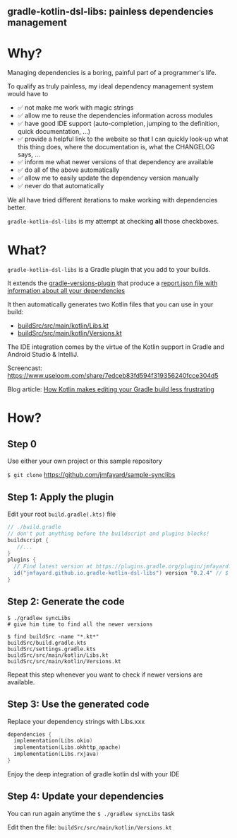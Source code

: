 ## gradle-kotlin-dsl-libs: painless dependencies management 


# Why?

Managing dependencies is a boring, painful part of a programmer's life. 

To qualify as truly painless, my ideal dependency management system would have to

- ✅ not make me work with magic strings
- ✅ allow me to reuse the dependencies information across modules
- ✅ have good IDE support (auto-completion, jumping to the definition, quick documentation, ...)
- ✅ provide a helpful link to the website so that I can quickly look-up what this thing does, where the documentation is, what the CHANGELOG says, ...
- ✅ inform me what newer versions of that dependency are available
- ✅ do all of the above automatically
- ✅ allow me to easily update the dependency version manually
- ✅ never do that automatically

We all have tried different iterations to make working with dependencies better.

`gradle-kotlin-dsl-libs` is my attempt at checking **all** those checkboxes.

# What?

`gradle-kotlin-dsl-libs` is a Gradle plugin that you add to your builds. 

It extends the [gradle-versions-plugin](https://github.com/ben-manes/gradle-versions-plugin) that produce a [report.json file with information about all your dependencies](doc/report.json)

It then automatically generates two Kotlin files that you can use in your build: 

- [buildSrc/src/main/kotlin/Libs.kt](doc/Libs.kt)  
- [buildSrc/src/main/kotlin/Versions.kt](doc/Versions.kt) 

The IDE integration comes by the virtue of the Kotlin support in Gradle and Android Studio & IntelliJ. 

Screencast: https://www.useloom.com/share/7edceb83fd594f319356240fcce304d5

 
Blog article: [How Kotlin makes editing your Gradle build less frustrating](https://blog.kotlin-academy.com/gradle-kotlin-the-missing-piece-of-the-puzzle-7528a85f0d2c)
 

# How?

## Step 0


Use either your own project or this sample repository

`$ git clone` https://github.com/jmfayard/sample-synclibs



## Step 1: Apply the plugin

Edit your root `build.gradle(.kts)` file

```groovy
// ./build.gradle
// don't put anything before the buildscript and plugins blocks!
buildscript { 
   //...
}
plugins {
  // Find latest version at https://plugins.gradle.org/plugin/jmfayard.github.io.gradle-kotlin-dsl-libs
  id("jmfayard.github.io.gradle-kotlin-dsl-libs") version "0.2.4" // $ ./gradlew syncLibs
}
```


## Step 2: Generate the code


```
$ ./gradlew syncLibs
# give him time to find all the newer versions

$ find buildSrc -name "*.kt*"
buildSrc/build.gradle.kts
buildSrc/settings.gradle.kts
buildSrc/src/main/kotlin/Libs.kt
buildSrc/src/main/kotlin/Versions.kt

```

Repeat this step whenever you want to check if newer versions are available. 

## Step 3: Use the generated code 


Replace your dependency strings with Libs.xxx

```kotlin
dependencies {
  implementation(Libs.okio)
  implementation(Libs.okhttp_apache)
  implementation(Libs.rxjava)
}
```

Enjoy the deep integration of gradle kotlin dsl with your IDE



## Step 4: Update your dependencies

You can run again anytime the `$ ./gradlew syncLibs` task

Edit then the file: `buildSrc/src/main/kotlin/Versions.kt`  

